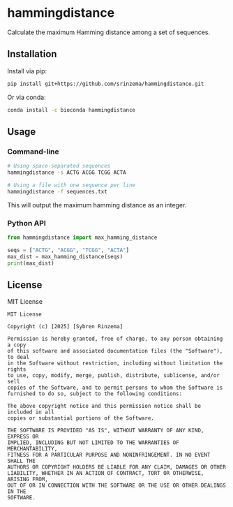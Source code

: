 # hammingdistance

Calculate the maximum Hamming distance among a set of sequences.

## Installation

Install via pip:

```bash
pip install git+https://github.com/srinzema/hammingdistance.git
```

Or via conda:

```bash
conda install -c bioconda hammingdistance
```

## Usage

### Command-line

```bash
# Using space-separated sequences
hammingdistance -s ACTG ACGG TCGG ACTA

# Using a file with one sequence per line
hammingdistance -f sequences.txt
```

This will output the maximum hamming distance as an integer.

### Python API

```python
from hammingdistance import max_hamming_distance

seqs = ["ACTG", "ACGG", "TCGG", "ACTA"]
max_dist = max_hamming_distance(seqs)
print(max_dist)
```

## License

MIT License

```text
MIT License

Copyright (c) [2025] [Sybren Rinzema]

Permission is hereby granted, free of charge, to any person obtaining a copy
of this software and associated documentation files (the "Software"), to deal
in the Software without restriction, including without limitation the rights
to use, copy, modify, merge, publish, distribute, sublicense, and/or sell
copies of the Software, and to permit persons to whom the Software is
furnished to do so, subject to the following conditions:

The above copyright notice and this permission notice shall be included in all
copies or substantial portions of the Software.

THE SOFTWARE IS PROVIDED "AS IS", WITHOUT WARRANTY OF ANY KIND, EXPRESS OR
IMPLIED, INCLUDING BUT NOT LIMITED TO THE WARRANTIES OF MERCHANTABILITY,
FITNESS FOR A PARTICULAR PURPOSE AND NONINFRINGEMENT. IN NO EVENT SHALL THE
AUTHORS OR COPYRIGHT HOLDERS BE LIABLE FOR ANY CLAIM, DAMAGES OR OTHER
LIABILITY, WHETHER IN AN ACTION OF CONTRACT, TORT OR OTHERWISE, ARISING FROM,
OUT OF OR IN CONNECTION WITH THE SOFTWARE OR THE USE OR OTHER DEALINGS IN THE
SOFTWARE.
```

